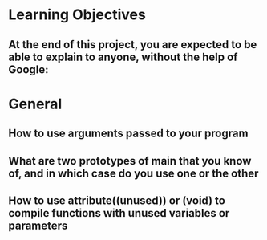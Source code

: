# Learning Objectives
## At the end of this project, you are expected to be able to explain to anyone, without the help of Google:

# General
## How to use arguments passed to your program
## What are two prototypes of main that you know of, and in which case do you use one or the other
## How to use __attribute__((unused)) or (void) to compile functions with unused variables or parameters